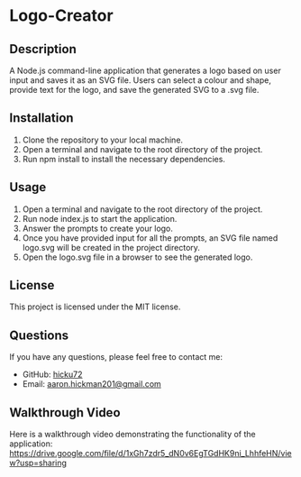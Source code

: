 # Logo-Creator

## Description
A Node.js command-line application that generates a logo based on user input and saves it as an SVG file. Users can select a colour and shape, provide text for the logo, and save the generated SVG to a .svg file.

## Installation

1. Clone the repository to your local machine.
2. Open a terminal and navigate to the root directory of the project.
3. Run npm install to install the necessary dependencies.

## Usage

1. Open a terminal and navigate to the root directory of the project.
2. Run node index.js to start the application.
3. Answer the prompts to create your logo.
4. Once you have provided input for all the prompts, an SVG file named logo.svg will be created in the project directory.
5. Open the logo.svg file in a browser to see the generated logo.

## License

This project is licensed under the MIT license.


## Questions

If you have any questions, please feel free to contact me:

- GitHub: [hicku72](https://github.com/hicku72)
- Email: aaron.hickman201@gmail.com

## Walkthrough Video
Here is a walkthrough video demonstrating the functionality of the application: https://drive.google.com/file/d/1xGh7zdr5_dN0v6EgTGdHK9ni_LhhfeHN/view?usp=sharing
